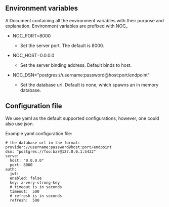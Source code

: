 ## Environment variables

A Document containing all the environment variables with their purpose and explanation.
Environment variables are prefixed with NOC_

- NOC_PORT=8000
  - Set the server port. The default is 8000.
    
- NOC_HOST=0.0.0.0
  - Set the server binding address. Default binds to host.
    
- NOC_DSN="postgres://username:password@host:port/endpoint"
  - Set the database url. Default is none, which spawns an in memory database.
  
## Configuration file

We use yaml as the default supported configurations, however, one could also use json.

Example yaml configuration file:

    # the database url in the format: provider://username:password@host:port/endpoint
    dsn: "postgres://foo:bar@127.0.0.1:5432"
    serve:
      host: "0.0.0.0"
      port: 8000
    auth:
      jwt:
      enabled: false
      key: a-very-strong-key
      # timeout is in seconds
      timeout:  500
      # refresh is in seconds
      refresh:  500

